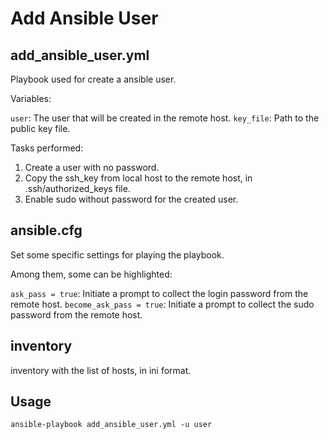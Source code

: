 # Add Ansible User

## add_ansible_user.yml

Playbook used for create a ansible user.

Variables:

`user`: The user that will be created in the remote host.
`key_file`: Path to the public key file.

Tasks performed:

1. Create a user with no password.
2. Copy the ssh_key from local host to the remote host, in .ssh/authorized_keys file.
3. Enable sudo without password for the created user.

## ansible.cfg

Set some specific settings for playing the playbook.

Among them, some can be highlighted:

`ask_pass = true`: Initiate a prompt to collect the login password from the remote host.
`become_ask_pass = true`: Initiate a prompt to collect the sudo password from the remote host. 

## inventory

inventory with the list of hosts, in ini format.

## Usage
```
ansible-playbook add_ansible_user.yml -u user
```
